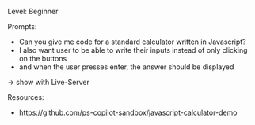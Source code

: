 Level: Beginner

Prompts:

- Can you give me code for a standard calculator written in Javascript?
- I also want user to be able to write their inputs instead of only clicking on the buttons
- and when the user presses enter, the answer should be displayed

-> show with Live-Server

Resources:

- https://github.com/ps-copilot-sandbox/javascript-calculator-demo